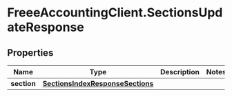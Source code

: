 # FreeeAccountingClient.SectionsUpdateResponse

## Properties
Name | Type | Description | Notes
------------ | ------------- | ------------- | -------------
**section** | [**SectionsIndexResponseSections**](SectionsIndexResponseSections.md) |  | 


